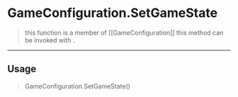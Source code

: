 # GameConfiguration.SetGameState
> this function is a member of [[GameConfiguration]]
> this method can be invoked with `.`
-----
## Usage
> GameConfiguration.SetGameState()
